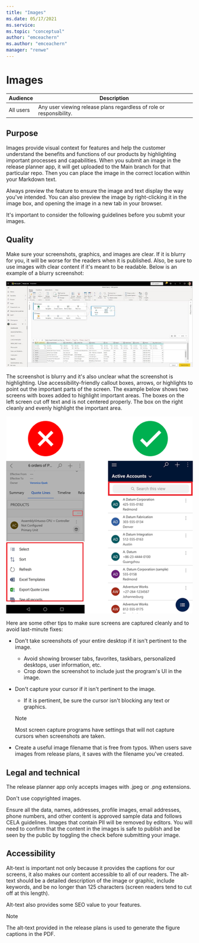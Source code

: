 ```yaml
---
title: "Images"
ms.date: 05/17/2021
ms.service: 
ms.topic: "conceptual"
author: "emceachern"
ms.author: "emceachern"
manager: "renwe"
---
```


# Images

| Audience | Description |
|-------------|------------|
| All users | Any user viewing release plans regardless of role or responsibility.|

## Purpose
Images provide visual context for features and help the customer understand the benefits and functions of our products by highlighting important processes and capabilities.  When you submit an image in the release planner app, it will get uploaded to the Main branch for that particular repo. Then you can place the image in the correct location within your Markdown text. 

Always preview the feature to ensure the image and text display the way you've intended. You can also preview the image by right-clicking it in the image box, and opening the image in a new tab in your browser.

It's important to consider the following guidelines before you submit your images.

## Quality

Make sure your screenshots, graphics, and images are clear. If it is blurry for you, it will be worse for the readers when it is published. Also, be sure to use images with clear content if it's meant to be readable. Below is an example of a blurry screenshot:  

![Sample of an unclear screenshot](media/diagram_view_img.jpg "Sample of an unclear screenshot")

The screenshot is blurry and it's also unclear what the screenshot is highlighting. Use accessibility-friendly callout boxes, arrows, or highlights to point out the important parts of the screen. The example below shows two screens with boxes added to highlight important areas. The boxes on the left screen cut off text and is not centered properly. The box on the right cleanly and evenly highlight the important area. 

![Dos and don'ts for callouts and highlights](media/calloutdoanddont.png "Dos and don'ts for callouts and highlights")

Here are some other tips to make sure screens are captured cleanly and to avoid last-minute fixes:

- Don't take screenshots of your entire desktop if it isn't pertinent to the image. 
  - Avoid showing browser tabs, favorites, taskbars, personalized desktops, user information, etc. 
  - Crop down the screenshot to include just the program's UI in the image.

- Don't capture your cursor if it isn't pertinent to the image. 
  - If it is pertinent, be sure the cursor isn't blocking any text or graphics.
  >[!NOTE]
  >Most screen capture programs have settings that will not capture cursors when screenshots are taken.

- Create a useful image filename that is free from typos. When users save images from release plans, it saves with the filename you've created. 

## Legal and technical 

The release planner app only accepts images with .jpeg or .png extensions.  

Don't use copyrighted images.  

Ensure all the data, names, addresses, profile images, email addresses, phone numbers, and other content is approved sample data and follows CELA guidelines. Images that contain PII will be removed by editors. You will need to confirm that the content in the images is safe to publish and be seen by the public by toggling the check before submitting your image.

##  Accessibility 

Alt-text is important not only because it provides the captions for our screens, it also makes our content accessible to all of our readers. The alt-text should be a detailed description of the image or graphic, include keywords, and be no longer than 125 characters (screen readers tend to cut off at this length). 

Alt-text also provides some SEO value to your features.

>[!NOTE]
>The alt-text provided in the release plans is used to generate the figure captions in the PDF.



